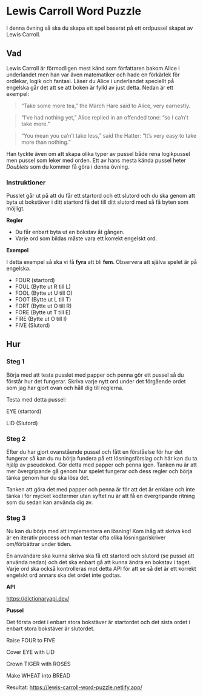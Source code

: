 # Lewis Carroll Word Puzzle

I denna övning så ska du skapa ett spel baserat på ett ordpussel skapat av Lewis Carroll.

## Vad

Lewis Carroll är förmodligen mest känd som författaren bakom Alice i underlandet men han var även matematiker och hade en förkärlek för ordlekar, logik och fantasi. Läser du Alice i underlandet speciellt på engelska går det att se att boken är fylld av just detta. Nedan är ett exempel:

> “Take some more tea,” the March Hare said to Alice, very earnestly.

> “I’ve had nothing yet,” Alice replied in an offended tone: “so I ca’n’t take more.” 

> “You mean you ca’n’t take less,” said the Hatter: “It’s very easy to take more than nothing.”

Han tyckte även om att skapa olika typer av pussel både rena logikpussel men pussel som leker med orden.
Ett av hans mesta kända pussel heter *Doublets* som du kommer få göra i denna övning.

### Instruktioner

Pusslet går ut på att du får ett startord och ett slutord och du ska genom att byta ut bokstäver i ditt startord få det till ditt slutord med så få byten som möjligt.

**Regler**
* Du får enbart byta ut en bokstav åt gången.
* Varje ord som bildas måste vara ett korrekt engelskt ord.

**Exempel**

I detta exempel så ska vi få **fyra** att bli **fem**. Observera att själva spelet är på engelska.

* FOUR (startord)
* FOUL (Bytte ut R till L)
* FOOL (Bytte ut U till O)
* FOOT (Bytte ut L till T)
* FORT (Bytte ut O till R)
* FORE (Bytte ut T till E)
* FIRE (Bytte ut O till I)
* FIVE (Slutord)


## Hur

### Steg 1 ###

Börja med att testa pusslet med papper och penna gör ett pussel så du förstår hur det fungerar.
Skriva varje nytt ord under det förgående ordet som jag har gjort ovan och håll dig till reglerna.

Testa med detta pussel:

EYE (startord)

LID (Slutord)

### Steg 2 ###

Efter du har gjort ovanstående pussel och fått en förståelse för hur det fungerar så kan du nu börja fundera på ett lösningsförslag och här kan du ta hjälp av pseudokod. Gör detta med papper och penna igen. Tanken nu är att mer övergripande gå genom hur spelet fungerar och dess regler och börja tänka genom hur du ska lösa det. 

Tanken att göra det med papper och penna är för att det är enklare och inte tänka i för mycket kodtermer utan syftet nu är att få en övergripande ritning som du sedan kan använda dig av.

### Steg 3 ###

Nu kan du börja med att implementera en lösning! Kom ihåg att skriva kod är en iterativ process och man testar ofta olika lösningar/skriver om/förbättrar under tiden.

En användare ska kunna skriva ska få ett startord och slutord (se pussel att använda nedan) och det ska enbart gå att kunna ändra en bokstav i taget. Varje ord ska också kontrolleras mot detta API för att se så det är ett korrekt engelskt ord annars ska det ordet inte godtas.

**API**

https://dictionaryapi.dev/


**Pussel**

Det första ordet i enbart stora bokstäver är startordet och det sista ordet i enbart stora bokstäver är slutordet.

Raise FOUR to FIVE

Cover EYE with LID

Crown TIGER with ROSES

Make WHEAT into BREAD

Resultat: https://lewis-carroll-word-puzzle.netlify.app/
